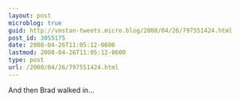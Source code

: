 ```yaml
---
layout: post
microblog: true
guid: http://vmstan-tweets.micro.blog/2008/04/26/797551424.html
post_id: 3055175
date: 2008-04-26T11:05:12-0600
lastmod: 2008-04-26T11:05:12-0600
type: post
url: /2008/04/26/797551424.html
---
```

And then Brad walked in...
